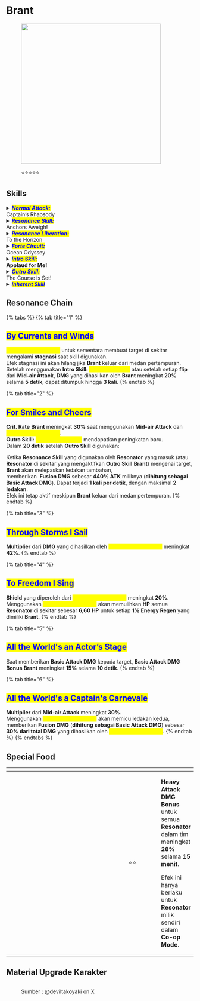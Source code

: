# Brant

<figure><img src="https://wuthering.wiki/img/rolecard_1206.png" alt="" width="375"><figcaption><p><span data-gb-custom-inline data-tag="emoji" data-code="2b50">⭐</span><span data-gb-custom-inline data-tag="emoji" data-code="2b50">⭐</span><span data-gb-custom-inline data-tag="emoji" data-code="2b50">⭐</span><span data-gb-custom-inline data-tag="emoji" data-code="2b50">⭐</span><span data-gb-custom-inline data-tag="emoji" data-code="2b50">⭐</span></p></figcaption></figure>

## Skills

<details>

<summary><em><mark style="color:blue;"><strong>Normal Attack:</strong></mark></em><br>Captain’s Rhapsody</summary>

<mark style="color:blue;">**Basic Attack**</mark>\
Melakukan hingga **4** serangan beruntun, memberikan <img src="https://wuthering.wiki/img/element_2.png" alt="" data-size="line"> **Fusion DMG**.

<mark style="color:blue;">**Heavy Attack**</mark>\
Menggunakan **Stamina** untuk menyerang target, memberikan <img src="https://wuthering.wiki/img/element_2.png" alt="" data-size="line"> **Fusion DMG**.\
\
<mark style="color:blue;">**Heavy Attack - Rhapsodic Riff**</mark>\
Menggunakan **Stamina** untuk menyerang target, memberikan <img src="https://wuthering.wiki/img/element_2.png" alt="" data-size="line"> **Fusion DMG**.\
Setelah menggunakan **Basic Attack Stage 2** atau **Stage 4**, tahan **Normal Attack** untuk melakukan **Heavy Attack -&#x20;**<mark style="color:yellow;">**Rhapsodic Riff**</mark>.\
Setelah menggunakan **Mid-air Attack Stage 4**, tekan **Normal Attack** untuk melakukan **Heavy Attack -&#x20;**<mark style="color:yellow;">**Rhapsodic Riff**</mark>.

<mark style="color:blue;">**Mid-air Attack**</mark>\
Melakukan hingga **4** serangan beruntun, memberikan <img src="https://wuthering.wiki/img/element_2.png" alt="" data-size="line"> **Fusion DMG**.\
Tekan **Normal Attack** setelah **Mid-air Attack Stage 1** atau **Stage 2** untuk berayun ke arah target menggunakan **Grapple**. \
Jika **Brant** mencapai target saat berayun, ia akan menyerang.\
Jika dilepaskan saat animasi serangan, **Brant** akan melakukan salto ke belakang setelah serangan mengenai target.

Jika **Normal Attack** ditahan, **Brant** akan menyerang target terus-menerus dan melakukan salto ke belakang setelah serangan terakhir.

**Brant** akan otomatis melakukan salto ke belakang setelah **Mid-air Attack Stage 3**.\
Tekan **Normal Attack** setelah setiap salto untuk melanjutkan ke tahap berikutnya dari **Mid-air Attack**.\
**Salto** akan mereset jumlah percobaan **Mid-air Dodge**.

Jika **Brant** gagal mencapai target dengan _<mark style="color:yellow;">**Grapple swing**</mark>_ pada **Mid-air Attack Stage 1**, \
ia akan melakukan tebasan ke depan, memberikan <img src="https://wuthering.wiki/img/element_2.png" alt="" data-size="line"> **Fusion DMG**.

Jika **Brant** berhasil mencapai target dengan _<mark style="color:yellow;">**Grapple swing**</mark>_ pada **Mid-air Attack Stage 1** atau **Stage 2**, tetapi serangannya tidak mengenai target, \
ia akan jatuh setelah jeda singkat di udara.\
\
<mark style="color:blue;">**Dodge Counter**</mark>\
Tekan **Normal Attack** segera setelah berhasil menghindar (**Dodge**) untuk menyerang target, memberikan <img src="https://wuthering.wiki/img/element_2.png" alt="" data-size="line"> **Fusion DMG**.

</details>

<details>

<summary><em><mark style="color:blue;"><strong>Resonance Skill:</strong></mark></em><br>Anchors Aweigh!</summary>

**Brant** meluncur ke udara dan menyerang semua target di area sekitar, \
memberikan <img src="https://wuthering.wiki/img/element_2.png" alt="" data-size="line"> **Fusion DMG**.\
Saat berada di udara, jika **Bravo** belum penuh, \
**Resonance Skill:&#x20;**<mark style="color:yellow;">**Anchors Aweigh!**</mark> akan digantikan dengan **Plunging Attack**.\
\
<mark style="color:blue;">**Plunging Attack**</mark>\
Menyerang target dengan serangan jatuh, mengorbankan **Stamina**, \
dan memberikan <img src="https://wuthering.wiki/img/element_2.png" alt="" data-size="line"> **Fusion DMG** yang dihitung sebagai **Basic Attack DMG**.

Jika **Brant** gagal mencapai target dengan _<mark style="color:yellow;">**Grapple swing**</mark>_ pada **Mid-air Attack Stage 1**, \
ia akan melakukan tebasan ke depan. \
Setelahnya, tekan **Normal Attack** untuk melakukan **Plunging Attack**.

Jika **Brant** mencapai target dengan _<mark style="color:yellow;">**Grapple swing**</mark>_ pada **Mid-air Attack Stage 1** atau **Stage 2** tetapi serangannya tidak mengenai target, \
tekan **Normal Attack** saat dalam jeda di udara untuk melakukan **Plunging Attack**.

</details>

<details>

<summary><em><mark style="color:blue;"><strong>Resonance Liberation:</strong></mark></em><br>To the Horizon</summary>

Memberikan <img src="https://wuthering.wiki/img/element_2.png" alt="" data-size="line"> **Fusion DMG** kepada target dalam jangkauan dan menyembuhkan semua **Resonator** di sekitar sebelum memasuki status <mark style="color:yellow;">**Aflame**</mark>.\
Dapat digunakan di udara.

<mark style="color:blue;">**Aflame**</mark>\
Efisiensi pengisian <mark style="color:yellow;">**Bravo**</mark> meningkat **100%** ketika **Normal Attack** atau **Resonance Skill:&#x20;**<mark style="color:yellow;">**Anchors Aweigh!**</mark> mengenai target.\
**Forte Circuit:&#x20;**<mark style="color:yellow;">**Theatrical Moment**</mark> akan digantikan oleh **"**<mark style="color:yellow;">**My**</mark>**"&#x20;**<mark style="color:yellow;">**Moment**</mark>.

"<mark style="color:blue;">My</mark>" <mark style="color:blue;">**Moment**</mark>\
**Brant** mendapatkan tambahan **ATK** berdasarkan **Energy Regen**:\
Setiap **1% Energy Regen** di atas **150%** memberikan tambahan **20** poin **ATK**, hingga maksimum **2.600**.

</details>

<details>

<summary><em><mark style="color:blue;"><strong>Forte Circuit:</strong></mark></em><br>Ocean Odyssey</summary>

<mark style="color:blue;">**Theatrical Moment**</mark>\
**Brant** mendapatkan tambahan **ATK** berdasarkan **Energy Regen**:\
Setiap **1% Energy Regen** di atas **150%** memberikan tambahan **12** poin **ATK**, hingga maksimum **1.560**.

<mark style="color:blue;">**Waves of Acclaims**</mark>\
Menyembuhkan semua **Resonator** di sekitar setiap kali <mark style="color:yellow;">**Bravo**</mark> mencapai **25**, **50**, **75**, dan **100**.

<mark style="color:blue;">**Returned from Ashes**</mark>\
Saat <mark style="color:yellow;">**Bravo**</mark> penuh, **Resonance Skill:&#x20;**<mark style="color:yellow;">**Anchors Aweigh!**</mark> akan digantikan dengan <mark style="color:yellow;">**Returned from Ashes**</mark>.\
Mengonsumsi seluruh <mark style="color:yellow;">**Bravo**</mark> untuk melepaskan <mark style="color:yellow;">**Returned from Ashes**</mark>, memberikan <img src="https://wuthering.wiki/img/element_2.png" alt="" data-size="line"> **Fusion DMG** yang dihitung sebagai **Basic Attack DMG** serta menghasilkan **shield**.\
Menggunakan skill ini saat dalam <mark style="color:yellow;">**Aflame**</mark> akan mengakhiri status tersebut setelah <mark style="color:yellow;">**Returned from Ashes**</mark> selesai.

<mark style="color:blue;">**Bravo**</mark>\
**Brant** dapat menyimpan hingga **100&#x20;**<mark style="color:yellow;">**Bravo**</mark>.\
Mendapatkan <mark style="color:yellow;">**Bravo**</mark> ketika **Normal Attack** mengenai target.\
Mendapatkan <mark style="color:yellow;">**Bravo**</mark> ketika **Intro Skill** mengenai target.\
Mendapatkan <mark style="color:yellow;">**Bravo**</mark> ketika **Resonance Skill** mengenai target.

</details>

<details>

<summary><em><mark style="color:blue;"><strong>Intro Skill:</strong></mark></em><br><strong>Applaud for Me!</strong></summary>

**Brant** menyerang target, memberikan <img src="https://wuthering.wiki/img/element_2.png" alt="" data-size="line"> **Fusion DMG**, dan mendapatkan efek <mark style="color:yellow;">**Interlude Applause**</mark>.

<mark style="color:blue;">**Interlude Applause**</mark>\
**Mid-air Attack** berikutnya langsung dimulai dari **Stage 2**.\
Efek ini berakhir jika **Brant** mendarat lebih awal atau diganti dengan Resonator lain.

</details>

<details>

<summary><em><mark style="color:blue;"><strong>Outro Skill:</strong></mark></em><br>The Course is Set!</summary>

**Resonator** yang masuk akan mendapatkan peningkatan **20%** <img src="https://wuthering.wiki/img/element_2.png" alt="" data-size="line"> **Fusion DMG** dan **25% Resonance Skill DMG** selama **14 detik** atau hingga mereka diganti.

</details>

<details>

<summary><em><mark style="color:blue;"><strong>Inherent Skill</strong></mark></em></summary>

<mark style="color:blue;">**Voyager's Blaze**</mark>\
Penyembuhan dari _<mark style="color:yellow;">**Waves of Acclaims**</mark>_ meningkat **20%**.

<mark style="color:blue;">**Trial by Fire and Tide**</mark>\
**Brant** mendapatkan ketahanan terhadap gangguan selama **Mid-air Attack** dan tambahan **15%** <img src="https://wuthering.wiki/img/element_2.png" alt="" data-size="line"> **Fusion DMG Bonus**.

</details>

## Resonance Chain

{% tabs %}
{% tab title="1" %}
## <mark style="color:blue;">By Currents and Winds</mark>

<mark style="color:yellow;">**Returned from Ashes**</mark> untuk sementara membuat target di sekitar mengalami **stagnasi** saat skill digunakan. \
Efek stagnasi ini akan hilang jika **Brant** keluar dari medan pertempuran.\
Setelah menggunakan **Intro Skill:&#x20;**<mark style="color:yellow;">**Applaud for Me!**</mark> atau setelah setiap **flip** dari **Mid-air Attack**, **DMG** yang dihasilkan oleh **Brant** meningkat **20%** selama **5 detik**, dapat ditumpuk hingga **3 kali**.
{% endtab %}

{% tab title="2" %}
## <mark style="color:blue;">For Smiles and Cheers</mark>

**Crit. Rate** **Brant** meningkat **30%** saat menggunakan **Mid-air Attack** dan <mark style="color:yellow;">**Returned from Ashes**</mark>.\
**Outro Skill:&#x20;**<mark style="color:yellow;">**The Course is Set!**</mark> mendapatkan peningkatan baru. \
Dalam **20 detik** setelah **Outro Skill** digunakan:

Ketika **Resonance Skill** yang digunakan oleh **Resonator** yang masuk (atau **Resonator** di sekitar yang mengaktifkan **Outro Skill** **Brant**) mengenai target, **Brant** akan melepaskan ledakan tambahan, \
memberikan <img src="https://wuthering.wiki/img/element_2.png" alt="" data-size="line"> **Fusion DMG** sebesar **440% ATK** miliknya (**dihitung sebagai Basic Attack DMG**). Dapat terjadi **1 kali per detik**, dengan maksimal **2 ledakan**.\
Efek ini tetap aktif meskipun **Brant** keluar dari medan pertempuran.
{% endtab %}

{% tab title="3" %}
## <mark style="color:blue;">Through Storms I Sail</mark>

**Multiplier** dari **DMG** yang dihasilkan oleh <mark style="color:yellow;">**Returned from Ashes**</mark> meningkat **42%**.
{% endtab %}

{% tab title="4" %}
## <mark style="color:blue;">To Freedom I Sing</mark>

**Shield** yang diperoleh dari <mark style="color:yellow;">**Returned from Ashes**</mark> meningkat **20%**.\
Menggunakan <mark style="color:yellow;">**Returned from Ashes**</mark> akan memulihkan **HP** semua **Resonator** di sekitar sebesar **6,60 HP** untuk setiap **1% Energy Regen** yang dimiliki **Brant**.
{% endtab %}

{% tab title="5" %}
## <mark style="color:blue;">All the World's an Actor’s Stage</mark>

Saat memberikan **Basic Attack DMG** kepada target, **Basic Attack DMG Bonus** **Brant** meningkat **15%** selama **10 detik**.
{% endtab %}

{% tab title="6" %}
## <mark style="color:blue;">All the World's a Captain's Carnevale</mark>

**Multiplier** dari **Mid-air Attack** meningkat **30%**.\
Menggunakan <mark style="color:yellow;">**Returned from Ashes**</mark> akan memicu ledakan kedua, \
memberikan **Fusion DMG** (**dihitung sebagai Basic Attack DMG**) sebesar **30% dari total DMG** yang dihasilkan oleh <mark style="color:yellow;">**Returned from Ashes**</mark>.
{% endtab %}
{% endtabs %}

## Special Food

<table data-header-hidden><thead><tr><th width="267"></th><th width="127" align="center"></th><th></th></tr></thead><tbody><tr><td><img src="https://wuthering.wiki/img/item_80001052.png" alt=""></td><td align="center"><span data-gb-custom-inline data-tag="emoji" data-code="2b50">⭐</span><span data-gb-custom-inline data-tag="emoji" data-code="2b50">⭐</span></td><td><p><strong>Heavy Attack DMG Bonus</strong> untuk semua <strong>Resonator</strong> dalam tim meningkat <strong>28%</strong> selama <strong>15 menit</strong>.</p><p>Efek ini hanya berlaku untuk <strong>Resonator</strong> milik sendiri dalam <strong>Co-op Mode</strong>.</p></td></tr></tbody></table>

## Material Upgrade Karakter

<figure><img src="https://i.postimg.cc/xjs9TwCs/Brant.png" alt=""><figcaption><p>Sumber :  @deviltakoyaki on X</p></figcaption></figure>

